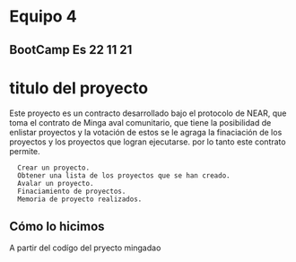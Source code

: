 # Equipo 4 

## BootCamp Es 22 11 21 

# titulo del proyecto 

Este proyecto es un contracto desarrollado bajo el protocolo de NEAR, que toma el contrato de Minga aval comunitario, que tiene la posibilidad de enlistar proyectos y la votación de estos se le agraga la finaciación de los proyectos y los proyectos que logran ejecutarse.
por lo tanto este contrato permite.

      Crear un proyecto.
      Obtener una lista de los proyectos que se han creado.
      Avalar un proyecto.
      Finaciamiento de proyectos.
      Memoria de proyecto realizados.


## Cómo lo hicimos 


A partir del codígo del pryecto mingadao 


